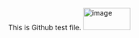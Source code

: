 This is Github test file.
<img width="95" height="46" alt="image" src="https://github.com/user-attachments/assets/ce392232-325f-4e0b-8d83-a927ca314c3a" />
